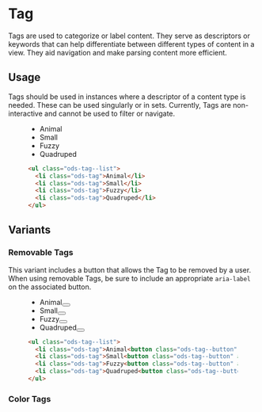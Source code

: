 # Tag

Tags are used to categorize or label content. They serve as descriptors or keywords that can help differentiate between different types of content in a view. They aid navigation and make parsing content more efficient.

## Usage

Tags should be used in instances where a descriptor of a content type is needed. These can be used singularly or in sets. Currently, Tags are non-interactive and cannot be used to filter or navigate.

<figure class="nimatron--example">
  <div class="nimatron--rendered">
    <ul class="ods-tag--list"><li class="ods-tag">Animal</li><li class="ods-tag">Small</li><li class="ods-tag">Fuzzy</li><li class="ods-tag">Quadruped</li></ul>
  </div>

  ```html
  <ul class="ods-tag--list">
    <li class="ods-tag">Animal</li>
    <li class="ods-tag">Small</li>
    <li class="ods-tag">Fuzzy</li>
    <li class="ods-tag">Quadruped</li>
  </ul>
  ```
</figure>

## Variants

### Removable Tags

This variant includes a button that allows the Tag to be removed by a user. When using removable Tags, be sure to include an appropriate `aria-label` on the associated button.

<figure class="nimatron--example">
  <div class="nimatron--rendered">
    <ul class="ods-tag--list">
      <li class="ods-tag">Animal<button class="ods-tag--button" aria-label="Remove 'Animal' from the list of tags"></button></li>
      <li class="ods-tag">Small<button class="ods-tag--button" aria-label="Remove 'Small' from the list of tags"></button></li>
      <li class="ods-tag">Fuzzy<button class="ods-tag--button" aria-label="Remove 'Fuzzy' from the list of tags"></button></li>
      <li class="ods-tag">Quadruped<button class="ods-tag--button" aria-label="Remove 'Quadruped' from the list of tags"></button></li>
    </ul>
  </div>

  ```html
  <ul class="ods-tag--list">
    <li class="ods-tag">Animal<button class="ods-tag--button" aria-label="Remove 'Animal' from the list of tags"></button></li>
    <li class="ods-tag">Small<button class="ods-tag--button" aria-label="Remove 'Small' from the list of tags"></button></li>
    <li class="ods-tag">Fuzzy<button class="ods-tag--button" aria-label="Remove 'Fuzzy' from the list of tags"></button></li>
    <li class="ods-tag">Quadruped<button class="ods-tag--button" aria-label="Remove 'Quadruped' from the list of tags"></button></li>
  </ul>
  ```
</figure>

### Color Tags
